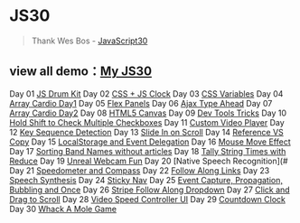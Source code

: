 # JS30
> Thank Wes Bos - [JavaScript30](https://javascript30.com)

## view all demo：[My JS30](#)

Day 01 [JS Drum Kit](https://github.com/kir4che/JS30/tree/main/01%20-%20JS%20Drum%20Kit)
Day 02 [CSS + JS Clock](https://github.com/kir4che/JS30/tree/main/02%20-%20CSS%20%2B%20JS%20Clock)
Day 03 [CSS Variables](https://github.com/kir4che/JS30/tree/main/03%20-%20CSS%20Variables)
Day 04 [Array Cardio Day1](#)
Day 05 [Flex Panels](#)
Day 06 [Ajax Type Ahead](#)
Day 07 [Array Cardio Day2](#)
Day 08 [HTML5 Canvas](#)
Day 09 [Dev Tools Tricks](#)
Day 10 [Hold Shift to Check Multiple Checkboxes](#)
Day 11 [Custom Video Player](#)
Day 12 [Key Sequence Detection](#)
Day 13 [Slide In on Scroll](#)
Day 14 [Reference VS Copy](#)
Day 15 [LocalStorage and Event Delegation](#)
Day 16 [Mouse Move Effect](#)
Day 17 [Sorting Band Names without articles](#)
Day 18 [Tally String Times with Reduce](#)
Day 19 [Unreal Webcam Fun](#)
Day 20 [Native Speech Recognition](#
Day 21 [Speedometer and Compass](#)
Day 22 [Follow Along Links](#)
Day 23 [Speech Synthesis](#)
Day 24 [Sticky Nav](#)
Day 25 [Event Capture, Propagation, Bubbling and Once](#)
Day 26 [Stripe Follow Along Dropdown](#)
Day 27 [Click and Drag to Scroll](#)
Day 28 [Video Speed Controller UI](#)
Day 29 [Countdown Clock](#)
Day 30 [Whack A Mole Game](#)
